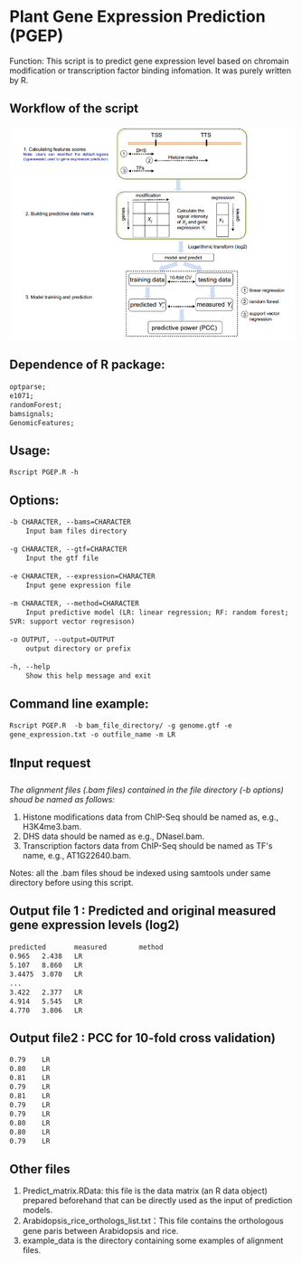 # Plant Gene Expression Prediction (PGEP)


Function: This script is to predict gene expression level based on chromain modification or transcription factor binding infomation. It was purely written by R. 

## **Workflow of the script**
![image](https://github.com/Zefeng2018/Plant-Gene-Expression-Prediction/raw/master/workflow.png)


## **Dependence of R package:**  
	
	optparse;  
	e1071;  
	randomForest;  
	bamsignals;  
	GenomicFeatures;  

## **Usage:**  

	Rscript PGEP.R -h

## **Options:**

	-b CHARACTER, --bams=CHARACTER
		Input bam files directory

	-g CHARACTER, --gtf=CHARACTER
		Input the gtf file

	-e CHARACTER, --expression=CHARACTER
		Input gene expression file

	-m CHARACTER, --method=CHARACTER
		Input predictive model (LR: linear regression; RF: random forest; SVR: support vector regresison)

	-o OUTPUT, --output=OUTPUT
		output directory or prefix

	-h, --help
		Show this help message and exit
		
## **Command line example:**
    
    Rscript PGEP.R  -b bam_file_directory/ -g genome.gtf -e gene_expression.txt -o outfile_name -m LR
    
## **:exclamation:Input request**

_The alignment files (.bam files) contained in the file directory (-b options) shoud be named as follows:_
1. Histone modifications data from ChIP-Seq should be named as, e.g., H3K4me3.bam.
2. DHS data should be named as e.g., DNaseI.bam.
3. Transcription factors data from ChIP-Seq should be named as TF's name, e.g., AT1G22640.bam.

Notes: all the .bam files shoud be indexed using samtools under same directory before using this script.


## **Output file 1 : Predicted and original measured gene expression levels (log2)**

    predicted	    measured	    method
    0.965	2.438	LR
    5.107	8.860	LR
    3.4475	3.070	LR
    ...
    3.422	2.377	LR
    4.914	5.545	LR
    4.770	3.806	LR

## **Output file2 : PCC for 10-fold cross validation)**

    0.79	LR
    0.80	LR
    0.81	LR
    0.79	LR
    0.81	LR
    0.79	LR
    0.79	LR
    0.80	LR
    0.80	LR
    0.79	LR
## **Other files**
1. Predict_matrix.RData: this file is the data matrix (an R data object) prepared beforehand that can be directly used as the input of prediction models.
2. Arabidopsis_rice_orthologs_list.txt：This file contains the orthologous gene paris between Arabidopsis and rice.
3. example_data is the directory containing some examples of alignment files.


